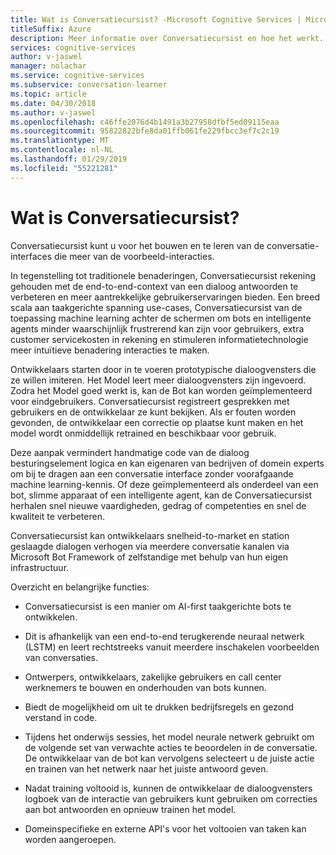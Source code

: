 ```yaml
---
title: Wat is Conversatiecursist? -Microsoft Cognitive Services | Microsoft Docs
titleSuffix: Azure
description: Meer informatie over Conversatiecursist en hoe het werkt.
services: cognitive-services
author: v-jaswel
manager: nolachar
ms.service: cognitive-services
ms.subservice: conversation-learner
ms.topic: article
ms.date: 04/30/2018
ms.author: v-jaswel
ms.openlocfilehash: c46ffe2076d4b1491a3b27958dfbf5ed09115eaa
ms.sourcegitcommit: 95822822bfe8da01ffb061fe229fbcc3ef7c2c19
ms.translationtype: MT
ms.contentlocale: nl-NL
ms.lasthandoff: 01/29/2019
ms.locfileid: "55221281"
---
```

# <a name="what-is-conversation-learner"></a>Wat is Conversatiecursist?

Conversatiecursist kunt u voor het bouwen en te leren van de conversatie-interfaces die meer van de voorbeeld-interacties. 

In tegenstelling tot traditionele benaderingen, Conversatiecursist rekening gehouden met de end-to-end-context van een dialoog antwoorden te verbeteren en meer aantrekkelijke gebruikerservaringen bieden. Een breed scala aan taakgerichte spanning use-cases, Conversatiecursist van de toepassing machine learning achter de schermen om bots en intelligente agents minder waarschijnlijk frustrerend kan zijn voor gebruikers, extra customer servicekosten in rekening en stimuleren informatietechnologie meer intuïtieve benadering interacties te maken.

Ontwikkelaars starten door in te voeren prototypische dialoogvensters die ze willen imiteren. Het Model leert meer dialoogvensters zijn ingevoerd. Zodra het Model goed werkt is, kan de Bot kan worden geïmplementeerd voor eindgebruikers. Conversatiecursist registreert gesprekken met gebruikers en de ontwikkelaar ze kunt bekijken. Als er fouten worden gevonden, de ontwikkelaar een correctie op plaatse kunt maken en het model wordt onmiddellijk retrained en beschikbaar voor gebruik.

Deze aanpak vermindert handmatige code van de dialoog besturingselement logica en kan eigenaren van bedrijven of domein experts om bij te dragen aan een conversatie interface zonder voorafgaande machine learning-kennis. Of deze geïmplementeerd als onderdeel van een bot, slimme apparaat of een intelligente agent, kan de Conversatiecursist herhalen snel nieuwe vaardigheden, gedrag of competenties en snel de kwaliteit te verbeteren. 

Conversatiecursist kan ontwikkelaars snelheid-to-market en station geslaagde dialogen verhogen via meerdere conversatie kanalen via Microsoft Bot Framework of zelfstandige met behulp van hun eigen infrastructuur.

Overzicht en belangrijke functies:

- Conversatiecursist is een manier om AI-first taakgerichte bots te ontwikkelen.

- Dit is afhankelijk van een end-to-end terugkerende neuraal netwerk (LSTM) en leert rechtstreeks vanuit meerdere inschakelen voorbeelden van conversaties. 

- Ontwerpers, ontwikkelaars, zakelijke gebruikers en call center werknemers te bouwen en onderhouden van bots kunnen. 

- Biedt de mogelijkheid om uit te drukken bedrijfsregels en gezond verstand in code.

- Tijdens het onderwijs sessies, het model neurale netwerk gebruikt om de volgende set van verwachte acties te beoordelen in de conversatie. De ontwikkelaar van de bot kan vervolgens selecteert u de juiste actie en trainen van het netwerk naar het juiste antwoord geven.
 
- Nadat training voltooid is, kunnen de ontwikkelaar de dialoogvensters logboek van de interactie van gebruikers kunt gebruiken om correcties aan bot antwoorden en opnieuw trainen het model. 

- Domeinspecifieke en externe API's voor het voltooien van taken kan worden aangeroepen.

